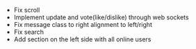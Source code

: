 - Fix scroll
- Implement update and vote(like/dislike) through web sockets
- Fix message class to right alignment to left/right
- Fix search
- Add section on the left side with all online users
